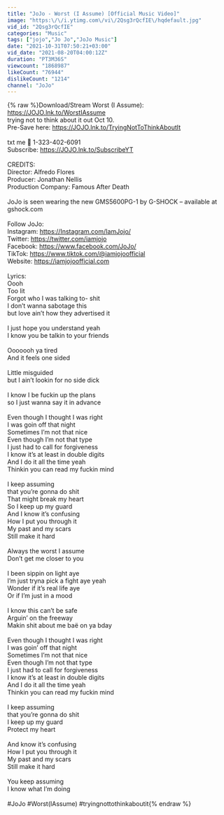 ```yaml
---
title: "JoJo - Worst (I Assume) [Official Music Video]"
image: "https:\/\/i.ytimg.com\/vi\/2Qsg3rQcfIE\/hqdefault.jpg"
vid_id: "2Qsg3rQcfIE"
categories: "Music"
tags: ["jojo","Jo Jo","JoJo Music"]
date: "2021-10-31T07:50:21+03:00"
vid_date: "2021-08-20T04:00:12Z"
duration: "PT3M36S"
viewcount: "1868987"
likeCount: "76944"
dislikeCount: "1214"
channel: "JoJo"
---
```

{% raw %}Download/Stream Worst (I Assume): <a rel="nofollow" target="blank" href="https://JOJO.lnk.to/WorstIAssume">https://JOJO.lnk.to/WorstIAssume</a> <br />trying not to think about it out Oct 10. <br />Pre-Save here:  <a rel="nofollow" target="blank" href="https://JOJO.lnk.to/TryingNotToThinkAboutIt">https://JOJO.lnk.to/TryingNotToThinkAboutIt</a> <br /><br />txt me 📱 1-323-402-6091<br />Subscribe: <a rel="nofollow" target="blank" href="https://JOJO.lnk.to/SubscribeYT">https://JOJO.lnk.to/SubscribeYT</a><br /><br />CREDITS:<br />Director: Alfredo Flores<br />Producer: Jonathan Nellis<br />Production Company: Famous After Death<br /><br />JoJo is seen wearing the new GMS5600PG-1 by G-SHOCK – available at gshock.com<br /><br />Follow JoJo:<br />Instagram: <a rel="nofollow" target="blank" href="https://Instagram.com/IamJojo/">https://Instagram.com/IamJojo/</a><br />Twitter: <a rel="nofollow" target="blank" href="https://twitter.com/iamjojo">https://twitter.com/iamjojo</a><br />Facebook: <a rel="nofollow" target="blank" href="https://www.facebook.com/JoJo/">https://www.facebook.com/JoJo/</a> <br />TikTok: <a rel="nofollow" target="blank" href="https://www.tiktok.com/@iamjojoofficial">https://www.tiktok.com/@iamjojoofficial</a> <br />Website: <a rel="nofollow" target="blank" href="https://iamjojoofficial.com">https://iamjojoofficial.com</a><br /><br />Lyrics: <br />Oooh<br />Too lit<br />Forgot who I was talking to- shit<br />I don’t wanna sabotage this<br />but love ain’t how they advertised it<br /><br />I just hope you understand yeah<br />I know you be talkin to your friends<br /><br />Ooooooh ya tired<br />And it feels one sided<br /><br />Little misguided<br />but I ain’t lookin for no side dick<br /><br />I know I be fuckin up the plans<br />so I just wanna say it in advance<br /><br />Even though I thought I was right<br />I was goin off that night<br />Sometimes I’m not that nice<br />Even though I’m not that type<br />I just had to call for forgiveness<br />I know it’s at least in double digits<br />And I do it all the time yeah<br />Thinkin you can read my fuckin mind<br /><br />I keep assuming<br />that you’re gonna do shit<br />That might break my heart<br />So I keep up my guard<br />And I know it’s confusing<br />How I put you through it<br />My past and my scars<br />Still make it hard<br /><br />Always the worst I assume<br />Don’t get me closer to you<br /><br />I been sippin on light aye<br />I’m just tryna pick a fight aye yeah<br />Wonder if it’s real life aye<br />Or if I’m just in a mood<br /><br />I know this can’t be safe<br />Arguin’ on the freeway<br />Makin shit about me baë on ya bday<br /><br />Even though I thought I was right<br />I was goin’ off that night<br />Sometimes I’m not that nice<br />Even though I’m not that type<br />I just had to call for forgiveness<br />I know it’s at least in double digits<br />And I do it all the time yeah<br />Thinkin you can read my fuckin mind<br /><br />I keep assuming<br />that you’re gonna do shit<br />I keep up my guard<br />Protect my heart<br /><br />And know it’s confusing<br />How I put you through it<br />My past and my scars<br />Still make it hard<br /><br />You keep assuming<br />I know what I’m doing<br /><br />#JoJo #Worst(IAssume) #tryingnottothinkaboutit{% endraw %}
